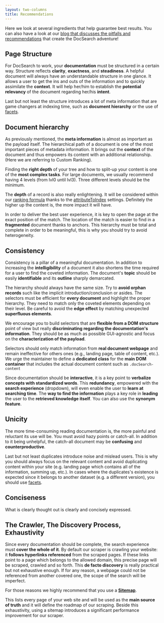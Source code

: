 ```yaml
---
layout: two-columns
title: Recommendations
---
```


Here we look at several ingredients that help guarantee best results.
You can also have a look at our [blog that discusses the pitfalls and recommendations](https://blog.algolia.com/how-to-build-a-helpful-search-for-technical-documentation-the-laravel-example/) that create the DocSearch adventure!

## Page Structure

For DocSearch to work, your **documentation** must be structured in a certain way. Structure reflects **clarity**, **exactness**, and **steadiness**. A helpful document will always have an understandable structure in one glance.
It allows a user to get the ins and outs of the information and to quickly assimilate the **context**. It will help her/him to establish the **potential relevancy** of the document regarding her/his **intent**.

Last but not least the structure introduces a lot of meta information that are game changers at indexing time, such as **document hierarchy** or the use of [facets](https://www.algolia.com/doc/guides/searching/faceting/#faceting-overview).

## Document hierarchy

As previously mentioned, the **meta information** is almost as important as the payload itself.
The hierarchical path of a document is one of the most important pieces of metadata information.
It brings out the **context** of the document and thus empowers its content with an additional relationship.
(Here we are referring to Custom Ranking).

Finding the **right depth** of your tree and how to split-up your content is one of the **most complex tasks**.
For large documents, we usually recommend having 4 levels (from lvl0 until lvl3).
Three different levels should be the minimum.

The **depth** of a record is also really enlightening.
It will be considered within our [ranking formula](https://www.algolia.com/doc/guides/ranking/ranking-formula/) thanks to the [attributeToIndex](https://www.algolia.com/doc/api-reference/api-parameters/searchableAttributes/) settings.
Definitely the higher up the content is, the more impact it will have.

In order to deliver the best user experience, it is key to open the page at the exact position of the match.
The location of the match is easier to find in a **fragmented** document thanks to anchors.
This hierarchy must be total and complete in order to be meaningful,
this is why you should try to avoid heterogeneity.

## Consistency

Consistency is a pillar of a meaningful documentation. In addition to increasing
the **intelligibility** of a document it also shortens the time required for a user
to find the coveted information. The document's **topic** should be easily **identifiable**
and its **outline** sharply demarcated.

The hierarchy should always have the same size. Try to **avoid orphan records**
such like the implicit introduction/conclusion or asides. The selectors must be
efficient for **every document** and highlight the proper hierarchy.
They need to match only the coveted elements depending on their level.
Be careful to avoid the **edge effect** by matching unexpected **superfluous elements**.

We encourage you to build selectors that are **flexible from a DOM structure** point of view
but really **discriminating regarding the documentation's information**.
They should be as much as possible GUI-agnostic and focus on the **characterization of the payload**.

Selectors should only match information from **real document webpage**
and remain ineffective for others ones (e.g., landing page, table of content, etc.).
We urge the maintainer to define a **dedicated class** for the **main DOM container**
that includes the actual document content such as `.docSearch-content`

Since documentation should be **interactive**, it is a key point to
**verbalize concepts with standardized words**.
This **redundancy**, empowered with the **search experience** (dropdown),
will even enable the user to **learn at searching time**.
The **way to find the information** plays a key role in **leading** the user to the
**retrieved knowledge itself**. You can also use the **synonym feature**.

## Unicity

The more time-consuming reading documentation is, the more painful and reluctant its use will be.
You must avoid hazy points or catch-all. In addition to it being unhelpful,
the catch-all document may be **confusing** and **counterproductive**.

Last but not least duplicates introduce noise and mislead users. This is why
you should always focus on the relevant content and avoid duplicating content
within your site (e.g. landing page which contains all of the information, summing up, etc.).
In cases where the duplicates's existence is expected since it belongs to another
dataset (e.g. a different version), you should use [facets](https://www.algolia.com/doc/guides/searching/faceting/).

## Conciseness

What is clearly thought out is clearly and concisely expressed.

## The Crawler, The Discovery Process, Exhaustivity

Since every documentation should be complete, the search experience must **cover the whole of it**.
By default our scraper is crawling your website: it **follows hyperlinks referenced** from the scraped pages.
If these links point to a page which belongs to the allowed domain,
this precise page will be scraped, crawled and so forth.
This **de facto discovery** is really practical but not exhaustive enough.
If for any reason, a webpage could not be referenced from another covered one,
the scope of the search will be imperfect.

For those reasons we highly recommend that you use a [**Sitemap**](https://www.sitemaps.org/).

This lists every page of your web site and will be used as the **main source of truth**
and it will define the roadmap of our scraping.
Beside this exhaustivity, using a sitemap introduces a significant performance improvement for our scraper.
